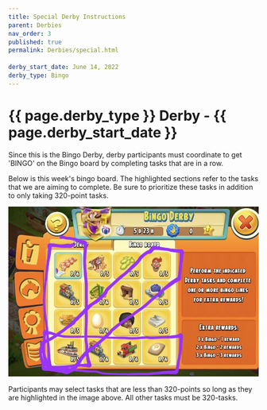 ```yaml
---
title: Special Derby Instructions
parent: Derbies
nav_order: 3
published: true
permalink: Derbies/special.html

derby_start_date: June 14, 2022
derby_type: Bingo
---
```


# {{ page.derby_type }} Derby - {{ page.derby_start_date }}

Since this is the Bingo Derby, derby participants must coordinate to get 'BINGO' on the Bingo board by completing tasks that are in a row.

Below is this week's bingo board.  The highlighted sections refer to the tasks that we are aiming to complete.  Be sure to prioritize these tasks in addition to only taking 320-point tasks.

![Bingo Board](/assets/bingo_derby.jpg)

Participants may select tasks that are less than 320-points so long as they are highlighted in the image above.  All other tasks must be 320-tasks.
